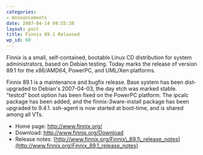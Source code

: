 ```yaml
---
categories:
- Announcements
date: 2007-04-14 04:55:38
layout: post
title: Finnix 89.1 Released
wp_id: 60
---
```

Finnix is a small, self-contained, bootable Linux CD distribution for system administrators, based on Debian testing. Today marks the release of version 89.1 for the x86/AMD64, PowerPC, and UML/Xen platforms.

Finnix 89.1 is a maintenance and bugfix release. Base system has been dist-upgraded to Debian's 2007-04-03, the day etch was marked stable. "testcd" boot option has been fixed on the PowerPC platform. The ipcalc package has been added, and the finnix-3ware-install package has been upgraded to 9.4.1. ssh-agent is now started at boot-time, and is shared among all VTs.

  * Home page: <http://www.finnix.org/>
  * Download: <http://www.finnix.org/Download>
  * Release notes: [http://www.finnix.org/Finnix\_89.1\_release_notes](http://www.finnix.org/Finnix_89.1_release_notes)
